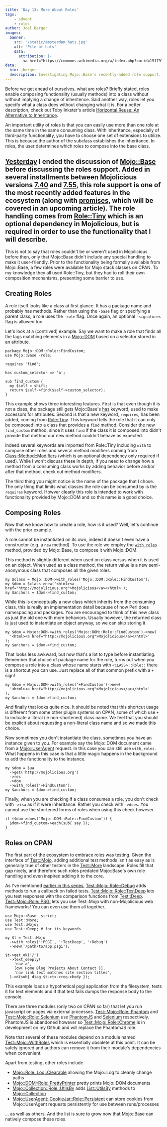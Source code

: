 ```yaml
---
title: 'Day 13: More About Roles'
tags:
    - advent
    - roles
author: Joel Berger
images:
  banner:
    src: '/static/amsterdam_hats.jpg'
    alt: 'Pile of hats'
    data:
      attribution: |-
        <a href="https://commons.wikimedia.org/w/index.php?curid=15179120">Image</a> © Jorge Royan&nbsp;/&nbsp;<a rel="nofollow" class="external free" href="http://www.royan.com.ar">http://www.royan.com.ar</a>, <a href="https://creativecommons.org/licenses/by-sa/3.0" title="Creative Commons Attribution-Share Alike 3.0">CC BY-SA 3.0</a>.
data:
  bio: jberger
  description: Investigating Mojo::Base's recently-added role support.
---
```

Before we get ahead of ourselves, what are roles?
Briefly stated, roles enable composing functionality (usually methods) into a class without without implying a change of inheritence.
Said another way, roles let you specify what a class does without changing what it is.
For a better description, check out Toby Inkster's article [Horizontal Reuse: An Alternative to Inheritance](http://radar.oreilly.com/2014/01/horizontal-reuse-an-alternative-to-inheritance.html).

An important utility of roles is that you can easily use more than one role at the same time in the same consuming class.
With inheritance, especially of third-party functionality, you have to choose one set of extensions to utilize.
This is because the author of the subclass establishes the inheritance.
In roles, the user determines which roles to compose into the base class.

[Yesterday](/blog/2017/12/12/day-12-more-than-a-base-class) I ended the discussion of [Mojo::Base](http://mojolicious.org/perldoc/Mojo/Base) before discussing the roles support.
Added in several installments between Mojolicious versions [7.40](https://metacpan.org/release/SRI/Mojolicious-7.40) and [7.55](https://metacpan.org/release/SRI/Mojolicious-7.55), this role support is one of the most recently added features in the ecosystem (along with [promises](http://mojolicious.org/perldoc/Mojo/Promise), which will be covered in an upcoming article).
The role handling comes from [Role::Tiny](https://metacpan.org/pod/Role::Tiny) which is an optional dependency in Mojolicious, but is required in order to use the functionality that I will describe.
---

This is not to say that roles couldn't be or weren't used in Mojolicious before then, only that Mojo::Base didn't include any special handling to make it user-friendly.
Prior to the functionality being formally available from Mojo::Base, a few roles were available for Mojo stack classes on CPAN.
To my knowledge they all used Role::Tiny, but they had to roll their own composition mechanisms, presenting some barrier to use.

## Creating Roles

A role itself looks like a class at first glance.
It has a package name and probably has methods.
Rather than using the `-base` flag or specifying a parent class, a role uses the `-role` flag.
Once again, an optional `-signatures` flag is allowed too.

Let's look at a (contrived) example.
Say we want to make a role that finds all the tags matching elements in a [Mojo::DOM](http://mojolicious.org/perldoc/Mojo/DOM) based on a selector stored in an attribute.

    package Mojo::DOM::Role::FindCustom;
    use Mojo::Base -role;

    requires 'find';

    has custom_selector => 'a';

    sub find_custom {
      my $self = shift;
      return $self->find($self->custom_selector);
    }

This example shows three interesting features.
First is that even though it is not a class, the package still gets Mojo::Base's [has](http://mojolicious.org/perldoc/Mojo/Base#has) keyword, used to make accessors for attributes.
Second is that a new keyword, `requires`, has been added, coming from [Role::Tiny](https://metacpan.org/pod/Role::Tiny#requires).
This keyword tells the role that it can only be composed into a class that provides a `find` method.
Consider the new `find_custom` method, since it uses `find` if the class it is composed into didn't provide that method our new method couldn't behave as expected.

Indeed several keywords are imported from Role::Tiny including `with` to compose other roles and several method modifiers coming from [Class::Method::Modifiers](https://metacpan.org/pod/Class::Method::Modifiers) (which is an optional dependency only required if used).
While I won't discuss these in depth, if you need to change how a method from a consuming class works by adding behavior before and/or after that method, check out method modifiers.

The third thing you might notice is the name of the package that I chose.
The only thing that limits what classes the role can be consumed by is the `requires` keyword.
Howver clearly this role is intended to work with functionality provided by Mojo::DOM and so this name is a good choice.

## Composing Roles

Now that we know how to create a role, how is it used?
Well, let's continue with the prior example.

A role cannot be instantiated on its own, indeed it doesn't even have a constructor (e.g. a `new` method).
To use the role we employ the [`with_roles`](http://mojolicious.org/perldoc/Mojo/Base#with_roles) method, provided by Mojo::Base, to compose it with Mojo::DOM.

This method is slightly different when used on class versus when it is used on an object.
When used as a class method, the return value is a new semi-anonymous class that composes all the given roles.

    my $class = Mojo::DOM->with_roles('Mojo::DOM::Role::FindCustom');
    my $dom = $class->new('<html><a href="http://mojolicious.org">Mojolicious</a></html>');
    my $anchors = $dom->find_custom;

While this is conceptually a new class which inherits from the consuming class, this is really an implementation detail because of how Perl does namespacing and packages.
You are encouraged to think of this new class as just the old one with more behaviors.
Usually however, the returned class is just used to instantiate an object anyway, so we can skip storing it.

    my $dom = Mojo::DOM->with_roles('Mojo::DOM::Role::FindCustom')->new(
      '<html><a href="http://mojolicious.org">Mojolicious</a></html>'
    );
    my $anchors = $dom->find_custom;

That looks less awkward, but now that's a lot to type before instantiating.
Remember that choice of package name for the role, turns out when you compose a role into a class whose name starts with `<CLASS>::Role::` there is a shortcut you can use.
Just replace all of that common prefix with a `+` sign!

    my $dom = Mojo::DOM->with_roles('+FindCustom')->new(
      '<html><a href="http://mojolicious.org">Mojolicious</a></html>'
    );
    my $anchors = $dom->find_custom;

And finally that looks quite nice.
It should be noted that this shortcut usage is different from some other plugin systems on CPAN, some of which use `+` to indicate a literal (ie non-shortened) class name.
We feel that you should be explicit about requesting a non-literal class name and so we made this choice.

Now sometimes you don't instantiate the class, sometimes you have an instance given to you.
For example say the Mojo::DOM document came from a [Mojo::UserAgent](http://mojolicious.org/perldoc/Mojo/UserAgent) request.
In this case you can still use `with_roles`.
What happens in this case is that a little magic happens in the background to add the functionality to the instance.

    my $dom = $ua
      ->get('http://mojolicious.org')
      ->res
      ->dom
      ->with_roles('+FindCustom');
    my $anchors = $dom->find_custom;

Finally, when you are checking if a class consumes a role, you don't check with `->isa` as if it were inheritance.
Rather you check with `->does`.
You cannot use the shortened forms of roles when using this check however.

    if ($dom->does('Mojo::DOM::Role::FindCustom')) {
      $dom->find_custom->each(sub{ say });
    }

## Roles on CPAN

The first part of the ecosystem to embrace roles was testing.
Given the interface of [Test::Mojo](http://mojolicious.org/perldoc/Test/Mojo), adding additional test methods isn't as easy as is generally true of other testers in the [Test::More](https://metacpan.org/pod/Test::More) landscape.
Roles fill that gap nicely, and therefore such roles predated Mojo::Base's own role handling and even inspired adding it to the core.

As I've mentioned [earlier in this series](/blog/2017/12/09/day-9-the-best-way-to-test), [Test::Mojo::Role::Debug](https://metacpan.org/pod/Test::Mojo::Role::Debug) adds methods to run a callback on failed tests.
[Test::Mojo::Role::TestDeep](https://metacpan.org/pod/Test::Mojo::Role::TestDeep) lets you test responses with the comparison functions from [Test::Deep](https://metacpan.org/pod/Test::Deep).
[Test::Mojo::Role::PSGI](https://metacpan.org/pod/Test::Mojo::Role::PSGI) lets you use Test::Mojo with non-Mojolicious web frameworks!
You can even use them all together.

    use Mojo::Base -strict;
    use Test::More;
    use Test::Mojo;
    use Test::Deep; # for its keywords

    my $t = Test::Mojo
      ->with_roles('+PSGI', '+TestDeep', '+Debug')
      ->new('/path/to/app.psgi');

    $t->get_ok('/')
      ->text_deeply(
        'nav a',
        [qw( Home Blog Projects About Contact )],
        'nav link text matches site section titles',
      )->d(sub{ diag $t->tx->req->body });

This example loads a hypothetical psgi application from the filesystem, tests it for text elements and if that test fails dumps the response body to the console.

There are three modules (only two on CPAN so far) that let you run javascript on pages via external processes.
[Test::Mojo::Role::Phantom](https://metacpan.org/pod/Test::Mojo::Role::Phantom) and [Test::Mojo::Role::Selenium](https://metacpan.org/pod/Test::Mojo::Role::Selenium) use [PhantomJS](http://phantomjs.org/) and [Selenium](http://www.seleniumhq.org/) respectively.
PhantomJS is abandoned however so [Test::Mojo::Role::Chrome](https://github.com/jberger/Mojo-Chrome) is in development on my Github and will replace the PhantomJS role.

Note that several of these modules depend on a module named [Test::Mojo::WithRoles](https://metacpan.org/pod/Test::Mojo::WithRoles) which is essentially obsolete at this point.
It can be safely ignored and authors can remove it from their module's dependencies when convenient.

Apart from testing, other roles include

  - [Mojo::Role::Log::Clearable](https://metacpan.org/pod/Mojo::Log::Role::Clearable) allowing the Mojo::Log to cleanly change paths
  - [Mojo::DOM::Role::PrettyPrinter](https://metacpan.org/pod/Mojo::DOM::Role::PrettyPrinter) pretty prints Mojo::DOM documents
  - [Mojo::Collection::Role::UtilsBy](https://metacpan.org/pod/Mojo::Collection::Role::UtilsBy) adds [List::UtilsBy](https://metacpan.org/pod/List::UtilsBy) methods to [Mojo::Collection](http://mojolicious.org/perldoc/Mojo/Collection)
  - [Mojo::UserAgent::CookieJar::Role::Persistent](https://metacpan.org/pod/distribution/Mojo-UserAgent-CookieJar-Role-Persistent/lib/Mojo/UserAgent/CookieJar/Role/Persistent.pod) can store cookies from Mojo::UserAgent requests persistently for use between runs/processes

... as well as others.
And the list is sure to grow now that Mojo::Base can natively compose these roles.

